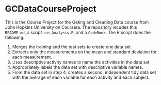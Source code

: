 # GCDataCourseProject

This is the Course Project for the Geting and Cleaning Data course from John Hopkins University on Coursera.
The repository incudes this `README.md`, a script `run_Analysis.R`, and a `CodeBook`.
The R script does the following:

1. Merges the training and the test sets to create one data set.
2. Extracts only the measurements on the mean and standard deviation for each measurement.
3. Uses descriptive activity names to name the activities in the data set
4. Appropriately labels the data set with descriptive variable names.
5. From the data set in step 4, creates a second, independent tidy data set with the average of each variable for each activity and each subject.
